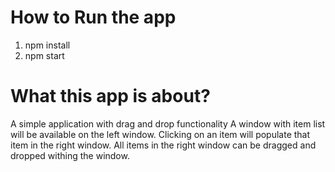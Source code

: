 # How to Run the app
1. npm install
2. npm start

# What this app is about?
A simple application with drag and drop functionality
A window with item list will be available on the left window.
Clicking on an item will populate that item in the right window.
All items in the right window can be dragged and dropped withing the window.